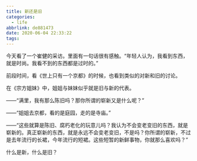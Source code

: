 ```yaml
---
title: 新还是旧
categories:
  - life
abbrlink: de881473
date: 2020-06-04 22:33:22
tags:
---
```


今天看了一个崔健的采访。里面有一句话很有感触。“年轻人认为，我看到东西，就是时尚。我看不到的东西都是过时的。”

前段时间，看《世上只有一个京都》的时候，也看到类似的对新和旧的讨论。

在《宗方姐妹》中，姐姐与妹妹似乎就是旧与新的代表。

——“满里，我有那么陈旧吗？那你所谓的崭新又是什么呢？”

——“姐姐去京都，看的是庭园，走的是寺庙。”

——“这些就算是陈旧、腐朽老化的玩意儿吗？我认为不会变老变旧的东西，就是崭新的。真正崭新的东西，就是永远不会变老变旧，不是吗？你所谓的崭新，不过是去年流行的长裙，今年流行的短裙。这些短暂的新鲜事物，你就那么喜欢吗？”

什么是新，什么是旧？
